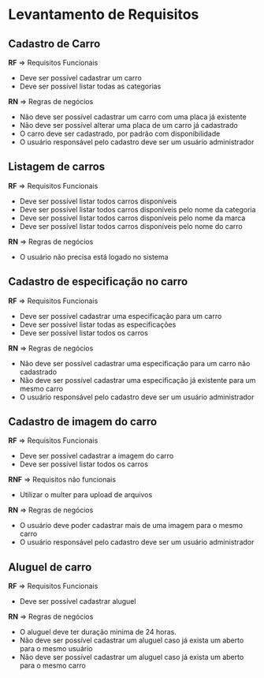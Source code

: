 # Levantamento de Requisitos

## Cadastro de Carro

**RF** => Requisitos Funcionais

- Deve ser possível cadastrar um carro
- Deve ser possível listar todas as categorias

**RN** => Regras de negócios

- Não deve ser possível cadastrar um carro com uma placa já existente
- Não deve ser possível alterar uma placa de um carro já cadastrado
- O carro deve ser cadastrado, por padrão com disponibilidade
- O usuário responsável pelo cadastro deve ser um usuário administrador

## Listagem de carros

**RF** => Requisitos Funcionais

- Deve ser possível listar todos carros disponíveis
- Deve ser possível listar todos carros disponíveis pelo nome da categoria
- Deve ser possível listar todos carros disponíveis pelo nome da marca
- Deve ser possível listar todos carros disponíveis pelo nome do carro

**RN** => Regras de negócios

- O usuário não precisa está logado no sistema

## Cadastro de especificação no carro

**RF** => Requisitos Funcionais

- Deve ser possível cadastrar uma especificação para um carro
- Deve ser possível listar todas as especificações
- Deve ser possível listar todos os carros

**RN** => Regras de negócios

- Não deve ser possível cadastrar uma especificação para um carro não cadastrado
- Não deve ser possível cadastrar uma especificação já existente para um mesmo carro
- O usuário responsável pelo cadastro deve ser um usuário administrador

## Cadastro de imagem do carro

**RF** => Requisitos Funcionais

- Deve ser possível cadastrar a imagem do carro
- Deve ser possível listar todos os carros

**RNF** => Requisitos não funcionais

- Utilizar o multer para upload de arquivos

**RN** => Regras de negócios

- O usuário deve poder cadastrar mais de uma imagem para o mesmo carro
- O usuário responsável pelo cadastro deve ser um usuário administrador

## Aluguel de carro

**RF** => Requisitos Funcionais

- Deve ser possível cadastrar aluguel

**RN** => Regras de negócios

- O aluguel deve ter duração minima de 24 horas.
- Não deve ser possível cadastrar um aluguel caso já exista um aberto para o mesmo usuário
- Não deve ser possível cadastrar um aluguel caso já exista um aberto para o mesmo carro

